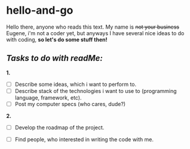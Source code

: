 # hello-and-go
Hello there, anyone who reads this text. My name is ~~not your business~~ Eugene, i'm not a coder yet, but anyways I have several nice ideas to do with coding, **so let's do some stuff then!**



## *Tasks to do with readMe:*

**1.** 
 - [ ] Describe some ideas, which i want to perform to.
 - [ ] Describe stack of the technologies i want to use to (programming
       language, framework, etc).
 - [ ] Post my computer specs (who cares, dude?)
 
**2.**
 - [ ] Develop the roadmap of the project.
 - [ ] Find people, who interested in writing the code with me.
 


